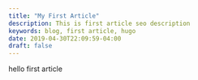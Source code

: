 ```yaml
---
title: "My First Article"
description: This is first article seo description
keywords: blog, first article, hugo
date: 2019-04-30T22:09:59-04:00
draft: false
---
```


hello first article